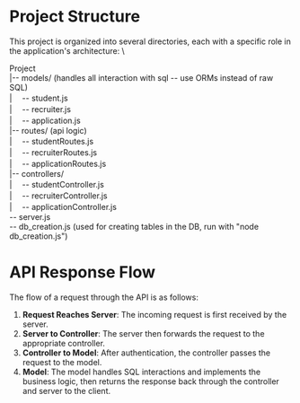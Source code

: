 # Project Structure

This project is organized into several directories, each with a specific role in the application's architecture: \

Project \
|-- models/ (handles all interaction with sql -- use ORMs instead of raw SQL) \
|   &#x3000;-- student.js \
|   &#x3000;-- recruiter.js \
|   &#x3000;-- application.js    
|-- routes/ (api logic) \
|   &#x3000;-- studentRoutes.js \
|   &#x3000;-- recruiterRoutes.js \
|   &#x3000;-- applicationRoutes.js \
|-- controllers/ \
|   &#x3000;-- studentController.js \
|   &#x3000;-- recruiterController.js \
|   &#x3000;-- applicationController.js \
-- server.js \
-- db_creation.js (used for creating tables in the DB, run with "node db_creation.js") 

# API Response Flow

The flow of a request through the API is as follows:

1. **Request Reaches Server**: The incoming request is first received by the server.
2. **Server to Controller**: The server then forwards the request to the appropriate controller.
3. **Controller to Model**: After authentication, the controller passes the request to the model.
4. **Model**: The model handles SQL interactions and implements the business logic, then returns the response back through the controller and server to the client.


